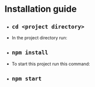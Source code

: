 # Installation guide
+ ## `cd <project directory>`
+ In the project directory run:
+ ## `npm install`
+  To start this project run this command:
+ ## `npm start`